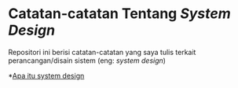 # Catatan-catatan Tentang *System Design*

Repositori ini berisi catatan-catatan yang saya tulis terkait perancangan/disain sistem (eng: *system design*)

*[Apa itu system design](SystemDesign.md)